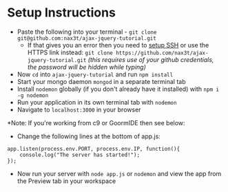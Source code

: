 # Setup Instructions

- Paste the following into your terminal - `git clone git@github.com:nax3t/ajax-jquery-tutorial.git`
    - If that gives you an error then you need to [setup SSH](https://help.github.com/articles/adding-a-new-ssh-key-to-your-github-account/) or use the HTTPS link instead: `git clone https://github.com/nax3t/ajax-jquery-tutorial.git` *(this requires use of your github credentials, the password will be hidden while typing)*
- Now `cd` into `ajax-jquery-tutorial` and run `npm install`
- Start your mongo daemon `mongod` in a separate terminal tab
- Install `nodemon` globally (if you don't already have it installed) with `npm i -g nodemon`
- Run your application in its own terminal tab with `nodemon`
- Navigate to `localhost:3000` in your browser

*Note: If you're working from c9 or GoormIDE then see below:
- Change the following lines at the bottom of app.js:

```JS
app.listen(process.env.PORT, process.env.IP, function(){
    console.log("The server has started!");
});
```

- Now run your server with `node app.js` or `nodemon` and view the app from the Preview tab in your workspace
